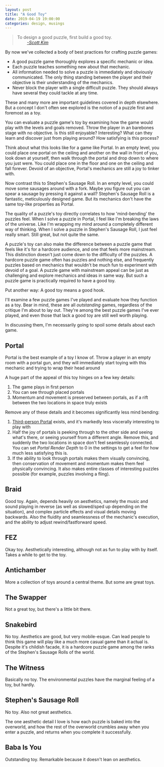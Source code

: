 ```yaml
---
layout: post
title: "A Good Toy"
date: 2019-04-19 19:00:00
categories: design, musings
---
```

>To design a good puzzle, first build a good toy.  
>&nbsp;&nbsp;&nbsp;&nbsp;&nbsp;&nbsp;&nbsp;&nbsp;[_-Scott Kim_](http://www.scottkim.com.previewc40.carrierzone.com/thinkinggames/whatisapuzzle/index.html)

By now we've collected a body of best practices for crafting puzzle games:
- A good puzzle game thoroughly explores a specific mechanic or idea.
- Each puzzle teaches something new about that mechanic.
- All information needed to solve a puzzle is immediately and obviously communicated. The only thing standing between the player and their objective is their understanding of the mechanics.
- Never block the player with a single difficult puzzle. They should always have several they could tackle at any time.

These and many more are important guidelines covered in depth elsewhere. But a concept I don't often see explored is the notion of a puzzle first and foremost as a toy.

You can evaluate a puzzle game's toy by examining how the game would play with the levels and goals removed. Throw the player in an barebones stage with no objective. Is this still enjoyable? Interesting? What can they learn and discover just from playing around? How satisfying is this process?

Think about what this looks like for a game like Portal. In an empty level, you could place one portal on the ceiling and another on the wall in front of you, look down at yourself, then walk through the portal and drop down to where you just were. You could place one in the floor and one on the ceiling and fall forever. Devoid of an objective, Portal's mechanics are still a joy to tinker with.

Now contrast this to Stephen's Sausage Roll. In an empty level, you could move some sausages around with a fork. Maybe you figure out you can spear a sausage by pressing it against a wall? Stephen's Sausage Roll is a fantastic, meticulously designed game. But its mechanics don't have the same toy-like properties as Portal.

The quality of a puzzle's toy directly correlates to how 'mind-bending' the puzzles feel. When I solve a puzzle in Portal, I feel like I'm breaking the laws of the universe. Like I'm wrapping my mind around a completely different way of thinking. When I solve a puzzle in Stephen's Sausage Roll, I just feel really smart. Still great, but not quite the same.

A puzzle's toy can also make the difference between a puzzle game that feels like it's for a hardcore audience, and one that feels more mainstream. This distinction doesn't just come down to the difficulty of the puzzles. A hardcore puzzle game often has puzzles and nothing else, and frequently puzzles based on mechanics that wouldn't be much fun to experiment with devoid of a goal. A puzzle game with mainstream appeal can be just as challenging and explore mechanics and ideas in same way. But such a puzzle game is practically required to have a good toy.

Put another way: A good toy means a good hook.

I'll examine a few puzzle games I've played and evaluate how they function as a toy. Bear in mind, these are all _outstanding_ games, regardless of the critique I'm about to lay out. They're among the best puzzle games I've ever played, and even those that lack a good toy are still well worth playing.

In discussing them, I'm necessarily going to spoil some details about each game.


## Portal

Portal is the best example of a toy I know of. Throw a player in an empty room with a portal gun, and they will immediately start toying with this mechanic and trying to wrap their head around

A huge part of the appeal of this toy hinges on a few key details:
1. The game plays in first person
2. You can see through placed portals
3. Momentum and movement is preserved between portals, as if a rift between the two locations in space truly exists

Remove any of these details and it becomes significantly less mind bending:
1. [Third-person Portal](https://portal.wecreatestuff.com/portal.php) exists, and it's markedly less viscerally interesting to play with
2. Half the joy of portals is peeking through to the other side and seeing what's there, or seeing yourself from a different angle. Remove this, and suddenly the two locations in space don't feel seamlessly connected. You can set _Portal Render Depth_ to 0 in the settings to get a feel for how much less satisfying this is.
3. If the ability to look through portals makes them visually convincing, then conservation of movement and momentum makes them feel physically convincing. It also makes entire classes of interesting puzzles possible (for example, puzzles involving a fling).


## Braid

Good toy. Again, depends heavily on aesthetics, namely the music and sound playing in reverse (as well as slowed/sped up depending on the situation), and complex particle effects and visual details moving backwards. Also the fluidity and seamlessness of the mechanic's execution, and the ability to adjust rewind/fastforward speed.


## FEZ

Okay toy. Aesthetically interesting, although not as fun to play with by itself. Takes a while to get to the toy.


## Antichamber

More a collection of toys around a central theme. But some are great toys.


## The Swapper

Not a great toy, but there's a little bit there.


## Snakebird

No toy. Aesthetics are good, but very mobile-esque. Can lead people to think this game will play like a much more casual game than it actual is. Despite it's childish facade, it is a hardcore puzzle game among the ranks of the Stephen's Sausage Rolls of the world.


## The Witness

Basically no toy. The environmental puzzles have the marginal feeling of a toy, but hardly.


## Stephen's Sausage Roll

No toy. Also not great aesthetics.

The one aesthetic detail I love is how each puzzle is baked into the overworld, and how the rest of the overworld crumbles away when you enter a puzzle, and returns when you complete it successfully.


## Baba Is You

Outstanding toy. Remarkable because it doesn't lean on aesthetics.
